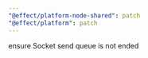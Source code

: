 ```yaml
---
"@effect/platform-node-shared": patch
"@effect/platform": patch
---
```


ensure Socket send queue is not ended
